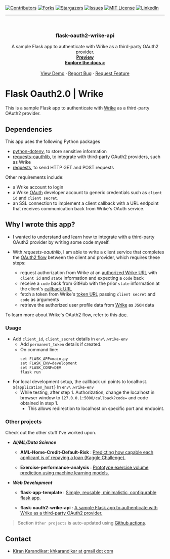 <div id="top"></div>

[![Contributors][contributors-shield]][contributors-url]
[![Forks][forks-shield]][forks-url]
[![Stargazers][stars-shield]][stars-url]
[![Issues][issues-shield]][issues-url]
[![MIT License][license-shield]][license-url]
[![LinkedIn][linkedin-shield]][linkedin-url]

[contributors-shield]: https://img.shields.io/github/contributors/kiran-karandikar/flask-oauth2-wrike-api?style=for-the-badge

[contributors-url]: https://github.com/Kiran-Karandikar/flask-oauth2-wrike-api/graphs/contributors

[forks-shield]: https://img.shields.io/github/forks/Kiran-Karandikar/flask-oauth2-wrike-api?style=for-the-badge

[forks-url]: https://github.com/Kiran-Karandikar/flask-oauth2-wrike-api/network

[stars-shield]: https://img.shields.io/github/stars/Kiran-Karandikar/flask-oauth2-wrike-api?style=for-the-badge

[stars-url]: https://github.com/Kiran-Karandikar/flask-oauth2-wrike-api/stargazers

[issues-shield]: https://img.shields.io/github/issues/Kiran-Karandikar/flask-oauth2-wrike-api?style=for-the-badge

[issues-url]: https://github.com/Kiran-Karandikar/flask-oauth2-wrike-api/issues

[license-shield]: https://img.shields.io/github/license/Kiran-Karandikar/flask-oauth2-wrike-api?style=for-the-badge

[license-url]: https://github.com/Kiran-Karandikar/flask-oauth2-wrike-api/blob/master/LICENSE

[linkedin-shield]: https://img.shields.io/badge/-LinkedIn-black.svg?style=for-the-badge&logo=linkedin&colorB=555

[linkedin-url]: https://linkedin.com/in/kiran-karandikar

---------


<!-- PROJECT LOGO -->
<br />
<div align="center">
<h3 align="center">flask-oauth2-wrike-api</h3>
  <p align="center">
    A sample Flask app to authenticate with Wrike as a third-party OAuth2 provider.    
    <br />    
    <a href="https://kiran-karandikar.github.io/flask-oauth2-wrike-api"><strong>Preview</strong></a>
    <br />
    <a href="https://github.com/kiran-karandikar/flask-oauth2-wrike-api"><strong>Explore the docs »</strong></a>
    <br />
    <br />
    <a href="https://github.com/kiran-karandikar/flask-oauth2-wrike-api">View Demo</a>
    ·
    <a href="https://github.com/kiran-karandikar/flask-oauth2-wrike-api/issues">Report Bug</a>
    ·
    <a href="https://github.com/kiran-karandikar/flask-oauth2-wrike-api/issues">Request Feature</a>
  </p>
</div>

<!-- BADGES.MD Finish -->
<!-- BADGES.MD Finish -->
# Flask Oauth2.0 | Wrike

This is a sample Flask app to authenticate with [Wrike](http://wrike.com) as
a third-party OAuth2 provider.

## Dependencies

This app uses the following Python packages

+ [python-dotenv](https://pypi.org/project/python-dotenv/), to store sensitive
  information
+ [requests-oauthlib](https://github.com/requests/requests-oauthlib), to
  integrate with
  third-party OAuth2 providers, such as Wrike
+ [requests](https://github.com/psf/requests), to send HTTP GET and POST
  requests

Other requirements include:

+ a Wrike account to login
+ a Wrike [OAuth](https://developers.wrike.com/oauth-20-authorization/)
  developer account to
  generic credentials such as `client id` and `client secret`.
+ an SSL connection to implement a client callback with a URL endpoint that
  receives communication back from Wrike's OAuth service.

## Why I wrote this app?

+ I wanted to understand and learn how to integrate with a third-party OAuth2
  provider by writing some code myself.

+ With _requests-oauthlib_, I am able to write a client service that completes
  the [OAuth2 flow](https://oauthlib.readthedocs.io/en/latest/oauth2/clients/webapplicationclient.html)
  between the client and provider, which requires these steps:
	
	- request authorization from Wrike at
	  an [authorized Wrike URL](https://login.wrike.com/oauth2/authorize/v4)
	  with `client id` and `state` information and expecting a `code` back
	- receive a `code` back from GitHub with the prior `state` information at
	  the
	  client's [callback URL](http://example.com/callback)
	- fetch a token from
	  Wrike's [token URL](https://login.wrike.com/oauth2/token)
	  passing `client secret` and `code` as arguments
	- retrieve the authorized user profile data
	  from [Wrike](https://www.wrike.com/api/v4/contacts?me=true) as `JSON` data

To learn more about Wrike's OAuth2 flow, refer to
this [doc](https://developers.wrike.com/oauth-20-authorization/).

### Usage

- Add `client_id`, `client_secret` details in `env\.wrike-env`
	- Add `permanent_token` details if created.
	- On command line:
	  ```shell
	  set FLASK_APP=main.py 
	  set FLASK_ENV=development
	  set FLASK_CONF=DEV 
	  flask run
	  ```
- For local development setup, the callback uri points to
  localhost. `${application_host}` in `env\.wrike-env`
	- While testing, after step 1. Authorization, change the localhost in
	  browser
	  window to `127.0.0.1:5000/callback?code=` and code obtained in step 1.
		- This allows redirection to localhost on specific port and endpoint.





### Other projects

Check out the other stuff I've worked upon.

- ___AI/ML/Data Science___

  - **AML-Home-Credit-Default-Risk** : [Predicting how capable each applicant is of repaying a loan \(Kaggle Challenge\).](https://github.com/Kiran-Karandikar/AML-Home-Credit-Default-Risk)

  - **Exercise-performance-analysis** : [Prototype exercise volume prediction using machine learning models.](https://github.com/Kiran-Karandikar/Exercise-performance-analysis)

- ___Web Development___

  - **flask-app-template** : [Simple, reusable, minimalistic, configurable flask app.](https://github.com/Kiran-Karandikar/flask-app-template)

  - **flask-oauth2-wrike-api** : [A sample Flask app to authenticate with Wrike as a third-party OAuth2 provider.](https://github.com/Kiran-Karandikar/flask-oauth2-wrike-api)

> Section `Other projects` is auto-updated using [Github actions](https://github.com/features/actions). 
<!-- CONTACT -->
## Contact

- [Kiran Karandikar: khkarandikar at gmail dot com](mailto:khkarandikar@gmail.com)
